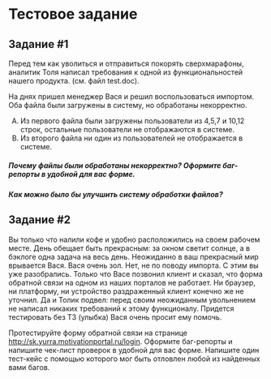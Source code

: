<h1>Тестовое задание</h1>

<h2>Задание #1</h2>

Перед тем как уволиться и отправиться покорять сверхмарафоны, аналитик Толя написал требования к одной из функциональностей нашего продукта. (см. файл test.doc).

На днях пришел менеджер Вася и решил воспользоваться импортом. Оба файла были загружены в систему, но обработаны некорректно. 

<ol type="A">
     <li>Из первого файла были загружены пользователи из 4,5,7 и 10,12 строк, остальные пользователи не отображаются в системе.</li> 
     <li>Из второго файла ни один из пользователей не отображается в системе.</li>
</ol>

<h5>Почему файлы были обработаны некорректно? Оформите баг-репорты в удобной для вас форме.</h5>

<h5>Как можно было бы улучшить систему обработки файлов?</h5>


<h2>Задание #2</h2>

Вы только что налили кофе и удобно расположились на своем рабочем месте. День обещает быть прекрасным: за окном светит солнце, а в бэклоге одна задача на весь день. Неожиданно в ваш прекрасный мир врывается Вася. Вася очень зол. Нет, не по поводу импорта. С этим вы уже разобрались. Только что Васе позвонил клиент и сказал, что форма обратной связи на одном из наших порталов не работает. Ни браузер, ни платформу, ни устройство раздраженный клиент конечно же не уточнил. Да и Толик подвел: перед своим неожиданным увольнением не написал никаких требований к этому функционалу. Придется тестировать без ТЗ (улыбка) Вася очень просит ему помочь. 

Протестируйте форму обратной связи на странице http://sk.yurra.motivationportal.ru/login. Оформите баг-репорты и напишите чек-лист проверок в удобной для вас форме.  Напишите один тест-кейс с помощью которого мог быть отловлен любой из найденных вами багов. 
